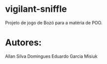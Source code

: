 # vigilant-sniffle
Projeto de jogo de Bozó para a matéria de POO.

# Autores:
Allan Silva Domingues
Eduardo Garcia Misiuk
